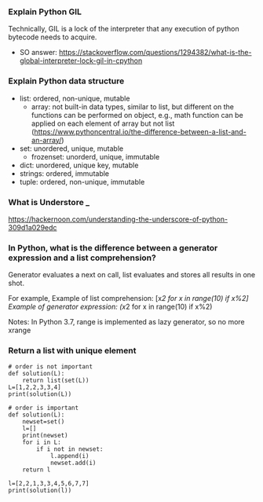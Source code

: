 ### Explain Python GIL
Technically, GIL is a lock of the interpreter that any execution of python bytecode needs to acquire.

* SO answer:
https://stackoverflow.com/questions/1294382/what-is-the-global-interpreter-lock-gil-in-cpython

### Explain Python data structure
* list: ordered, non-unique, mutable
  * array: not built-in data types, similar to list, but different on the functions can be performed on object, e.g., math function can be applied on each element of array but not list (https://www.pythoncentral.io/the-difference-between-a-list-and-an-array/)
* set: unordered, unique, mutable
  * frozenset: unorderd, unique, immutable
* dict: unordered, unique key, mutable
* strings: ordered, immutable
* tuple: ordered, non-unique, immutable

### What is Understore _ 
https://hackernoon.com/understanding-the-underscore-of-python-309d1a029edc


### In Python, what is the difference between a generator  expression and a list comprehension?
Generator evaluates a next on call, list evaluates and stores all results in one shot.

For example,
Example of list comprehension: [x*2 for x in range(10) if x%2]
Example of generator expression: (x*2 for x in range(10) if x%2)

Notes: In Python 3.7, range is implemented as lazy generator, so no more xrange

### Return a list with unique element
```
# order is not important
def solution(L):
    return list(set(L))
L=[1,2,2,3,3,4]
print(solution(L))
```
```
# order is important
def solution(L):
    newset=set()
    l=[]
    print(newset)
    for i in L:
        if i not in newset:
            l.append(i)
            newset.add(i)
    return l

l=[2,2,1,3,3,4,5,6,7,7]
print(solution(l))
```
